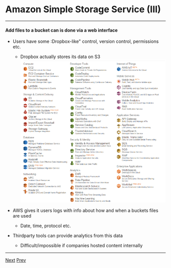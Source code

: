 # Amazon Simple Storage Service (III)

*** 
#### Add files to a bucket can is done via a web interface
* Users have some :Dropbox-like" control, version control, permissions etc.
	* Dropbox actually stores its data on S3
![Alt text](https://github.com/AustinCerny/CSCI582_Presentation4/blob/master/Capture1.PNG)

* AWS gives it users logs with info about how and when a buckets files are used
	* Date, time, protocol etc.

* Thirdparty tools can provide analytics from this data
	* Difficult/impossible if companies hosted content internally

***

[Next](https://github.com/AustinCerny/CSCI582_Presentation4/blob/master/slide13.md)
[Prev](https://github.com/AustinCerny/CSCI582_Presentation4/blob/master/slide11.md)
